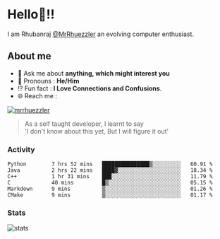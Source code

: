 
  
  
# Hello:wave:!!
I am Rhubanraj [@MrRhuezzler](https://github.com/MrRhuezzler) an evolving computer enthusiast.

## About me
<!-- - :sparkles: I'm currently working on [**de-viz**](https://github.com/MrRhuezzler/de-viz) -->
<!-- - :sparkles: Previously worked in [**Journal Management System**](https://manuscript.psgtech.ac.in) -->
<!-- - :book: I'm currently learning **Microservices Architecture** -->
- :speech_balloon: Ask me about **anything, which might interest you**
- :man: Pronouns : **He/Him**
- :interrobang: Fun fact : **I Love Connections and Confusions**.
- :globe_with_meridians: Reach me :  
  
[![mrrhuezzler](https://img.shields.io/badge/LinkedIn-0077B5?style=for-the-badge&logo=linkedin&logoColor=white)](https://www.linkedin.com/in/mrrhuezzler/)
<!--
### Interesting things, I found :bangbang:
-->
<!--
## Skills

## Drop a, Hi !
-->

<!-- 
Quotes
>  Always we overestimate the amount of work we can do in a day,  
>  and underestimate the amount we can do in our lifetime.
-->

> As a self taught developer, I learnt to say  
> 'I don't know about this yet, But I will figure it out'

### Activity
<!--START_SECTION:waka-->

```text
Python        7 hrs 52 mins   ███████████████▒░░░░░░░░░   60.91 %
Java          2 hrs 22 mins   ████▓░░░░░░░░░░░░░░░░░░░░   18.34 %
C++           1 hr 31 mins    ███░░░░░░░░░░░░░░░░░░░░░░   11.79 %
C             40 mins         █▒░░░░░░░░░░░░░░░░░░░░░░░   05.15 %
Markdown      9 mins          ▒░░░░░░░░░░░░░░░░░░░░░░░░   01.26 %
CMake         9 mins          ▒░░░░░░░░░░░░░░░░░░░░░░░░   01.17 %
```

<!--END_SECTION:waka-->

### Stats
![stats](https://github-readme-streak-stats.herokuapp.com/?user=MrRhuezzler)
